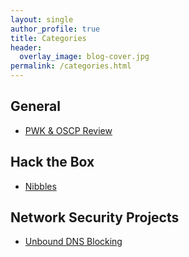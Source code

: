 ```yaml
---
layout: single
author_profile: true
title: Categories
header:
  overlay_image: blog-cover.jpg
permalink: /categories.html
---
```



<h2>General</h2>
<ul>
<li><a href="https://steffinstanly.github.io/PWK-and-OSCP-Review/">PWK & OSCP Review</a></li>
</ul>

<h2>Hack the Box</h2>
<ul>
<li><a href="https://steffinstanly.github.io/Hack-the-Box-Nibbles/">Nibbles</a></li>
</ul>

<h2>Network Security Projects</h2>
<ul>
<li><a href="https://steffinstanly.github.io/Unbound-DNS-Blocking/">Unbound DNS Blocking</a></li>
</ul>
